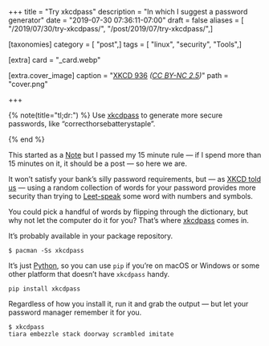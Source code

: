 +++
title = "Try xkcdpass"
description = "In which I suggest a password generator"
date = "2019-07-30 07:36:11-07:00"
draft = false
aliases = [ "/2019/07/30/try-xkcdpass/", "/post/2019/07/try-xkcdpass/",]

[taxonomies]
category = [ "post",]
tags = [ "linux", "security", "Tools",]

[extra]
card = "_card.webp"

[extra.cover_image]
caption = "[XKCD 936](https://xkcd.com/936/) _([CC BY-NC 2.5](https://xkcd.com/license.html))_"
path = "cover.png"

+++

{% note(title="tl;dr:") %}
Use [xkcdpass][] to generate more secure passwords, like
“correcthorsebatterystaple”.

[xkcdpass]: https://pypi.org/project/xkcdpass/
{% end %}

This started as a [Note][note] but I passed my 15 minute rule — if I spend more
than 15 minutes on it, it should be a post — so here we are.

It won’t satisfy your bank’s silly password requirements, but — as [XKCD told
us][xkcd-told-us] — using a random collection of words for your password provides more
security than trying to [Leet-speak][leet-speak] some word with numbers and symbols.

You could pick a handful of words by flipping through the dictionary, but why
not let the computer do it for you? That’s where [xkcdpass][] comes in.

It’s probably available in your package repository.

    $ pacman -Ss xkcdpass

It’s just [Python][python], so you can use `pip` if you’re on macOS or Windows
or some other platform that doesn’t have `xkcdpass` handy.

    pip install xkcdpass

Regardless of how you install it, run it and grab the output — but let your
password manager remember it for you.

    $ xkcdpass
    tiara embezzle stack doorway scrambled imitate

[xkcdpass]: https://pypi.org/project/xkcdpass/
[note]: /note/
[xkcd-told-us]: https://xkcd.com/936/
[leet-speak]: https://simple.wikipedia.org/wiki/Leet
[python]: /tags/python
